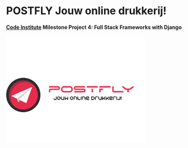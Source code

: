 POSTFLY 
Jouw online drukkerij!
======

**[Code Institute](https://codeinstitute.net/)  Milestone Project 4: Full Stack Frameworks with Django**

<img src="static/readme_images/logo.png" alt="Logo" width="75%" height="75%">